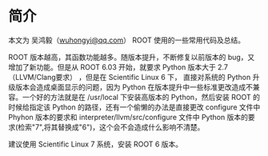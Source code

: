 # 简介

本文为 吴鸿毅（wuhongyi@qq.com） ROOT 使用的一些常用代码及总结。

ROOT 版本越高，其函数功能越多。随版本提升，不断修复以前版本的 bug，又增加了新功能。但是从 ROOT 6.03 开始，就要求 Python 版本大于 2.7（LLVM/Clang要求） ，但是在 Scientific Linux 6 下， 直接对系统的 Python 升级版本会造成桌面显示的问题，因为 Python 在版本提升中一些标准更改造成不兼容。一个好的方法就是在 /usr/local 下安装高版本的 Python，然后安装 ROOT 的时候给指定该 Python 的路径，还有一个偷懒的办法是直接更改 configure 文件中 Phyhon 版本的要求和 interpreter/llvm/src/configure 文件中 Python 版本的要求(检索"7",将其替换成"6")，这个会不会造成什么影响不清楚。

建议使用 Scientific Linux 7 系统，安装 ROOT 6 版本。
